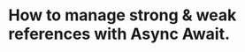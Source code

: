 How to manage strong & weak references with Async Await.
========================================================
